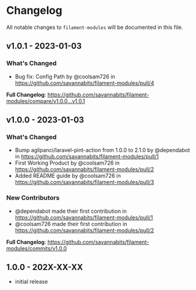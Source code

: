 # Changelog

All notable changes to `filament-modules` will be documented in this file.

## v1.0.1 - 2023-01-03

### What's Changed

- Bug fix: Config Path by @coolsam726 in https://github.com/savannabits/filament-modules/pull/4

**Full Changelog**: https://github.com/savannabits/filament-modules/compare/v1.0.0...v1.0.1

## v1.0.0 - 2023-01-03

### What's Changed

- Bump aglipanci/laravel-pint-action from 1.0.0 to 2.1.0 by @dependabot in https://github.com/savannabits/filament-modules/pull/1
- First Working Product by @coolsam726 in https://github.com/savannabits/filament-modules/pull/2
- Added README guide by @coolsam726 in https://github.com/savannabits/filament-modules/pull/3

### New Contributors

- @dependabot made their first contribution in https://github.com/savannabits/filament-modules/pull/1
- @coolsam726 made their first contribution in https://github.com/savannabits/filament-modules/pull/2

**Full Changelog**: https://github.com/savannabits/filament-modules/commits/v1.0.0

## 1.0.0 - 202X-XX-XX

- initial release
